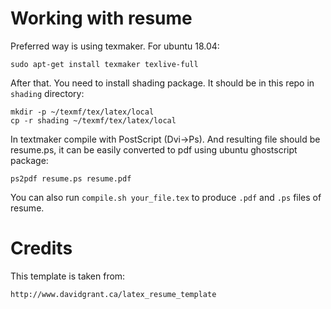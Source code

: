 # Working with resume

Preferred way is using texmaker. For ubuntu 18.04:

`sudo apt-get install texmaker texlive-full`

After that. You need to install shading package.
It should be in this repo in `shading` directory:

```
mkdir -p ~/texmf/tex/latex/local
cp -r shading ~/texmf/tex/latex/local
```

In textmaker compile with PostScript (Dvi->Ps). And resulting file should be resume.ps,
it can be easily converted to pdf using ubuntu ghostscript package:

```
ps2pdf resume.ps resume.pdf
```

You can also run `compile.sh your_file.tex` to produce `.pdf` and `.ps` files of resume.

# Credits

This template is taken from:

```http://www.davidgrant.ca/latex_resume_template```
